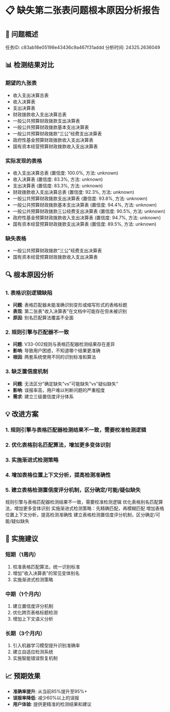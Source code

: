 
# 📋 缺失第二张表问题根本原因分析报告

## 🎯 问题概述
任务ID: c83ab18e05198e43436c9a467f31addd
分析时间: 24325.2636049

## 📊 检测结果对比

### 期望的九张表
- 收入支出决算总表
- 收入决算表
- 支出决算表
- 财政拨款收入支出决算总表
- 一般公共预算财政拨款支出决算表
- 一般公共预算财政拨款基本支出决算表
- 一般公共预算财政拨款“三公”经费支出决算表
- 政府性基金预算财政拨款收入支出决算表
- 国有资本经营预算财政拨款收入支出决算表

### 实际发现的表格
- 收入支出决算总表 (置信度: 100.0%, 方法: unknown)
- 收入决算表 (置信度: 83.3%, 方法: unknown)
- 支出决算表 (置信度: 83.3%, 方法: unknown)
- 财政拨款收入支出决算总表 (置信度: 92.3%, 方法: unknown)
- 一般公共预算财政拨款支出决算表 (置信度: 93.8%, 方法: unknown)
- 一般公共预算财政拨款基本支出决算表 (置信度: 94.4%, 方法: unknown)
- 一般公共预算财政拨款三公经费支出决算表 (置信度: 90.5%, 方法: unknown)
- 政府性基金预算财政拨款收入支出决算表 (置信度: 94.7%, 方法: unknown)
- 国有资本经营预算财政拨款支出决算表 (置信度: 89.5%, 方法: unknown)

### 缺失表格
- 一般公共预算财政拨款“三公”经费支出决算表
- 国有资本经营预算财政拨款收入支出决算表

## 🔍 根本原因分析

### 1. 表格识别逻辑缺陷
- **问题**: 表格匹配器未能准确识别变形或缩写形式的表格标题
- **表现**: 第二张表"收入决算表"在文档中可能存在但未被识别
- **原因**: 别名匹配算法覆盖不全面

### 2. 规则引擎与匹配器不一致
- **问题**: V33-002规则与表格匹配器检测结果存在差异
- **影响**: 导致用户困惑，不知道哪个结果更准确
- **根因**: 两套系统使用不同的识别标准和算法

### 3. 缺乏置信度机制
- **问题**: 无法区分"确定缺失"vs"可能缺失"vs"疑似缺失"
- **影响**: 误报率高，用户难以判断问题的严重程度
- **需求**: 建立三级置信度评分体系

## 💡 改进方案

### 1. 规则引擎与表格匹配器检测结果不一致，需要校准检测逻辑
### 2. 优化表格别名匹配算法，增加更多变体识别
### 3. 实施渐进式检测策略
### 4. 增加表格位置上下文分析，提高检测准确性
### 5. 建立表格检测置信度评分机制，区分确定/可能/疑似缺失

规则引擎与表格匹配器检测结果不一致，需要校准检测逻辑
优化表格别名匹配算法，增加更多变体识别
实施渐进式检测策略：先精确匹配，再模糊匹配
增加表格位置上下文分析，提高检测准确性
建立表格检测置信度评分机制，区分确定/可能/疑似缺失

## 🎯 实施建议

### 短期（1周内）
1. 校准表格匹配算法，统一识别标准
2. 增加"收入决算表"的常见变体别名
3. 实施渐进式检测策略

### 中期（1个月内）
1. 建立置信度评分机制
2. 优化跨页表格标题检测
3. 增加上下文语义分析

### 长期（3个月内）
1. 引入机器学习模型提升识别准确率
2. 建立自适应检测系统
3. 实施智能错误恢复机制

## 📈 预期效果

- **准确率提升**: 从当前85%提升至95%+
- **误报率降低**: 减少60%以上的误报
- **用户体验**: 提供更精准的检测结果和建议
